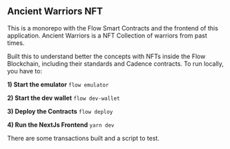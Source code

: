
## Ancient Warriors NFT

This is a monorepo with the Flow Smart Contracts and the frontend of this application.
Ancient Warriors is a NFT Collection of warriors from past times.

Built this to understand better the concepts with NFTs inside the Flow Blockchain, including their standards and Cadence contracts.
To run locally, you have to:

**1) Start the emulator**
  `flow emulator`

**2) Start the dev wallet**
  `flow dev-wallet`

**3) Deploy the Contracts**
  `flow deploy`
  
**4) Run the NextJs Frontend**
 `yarn dev`

There are some transactions built and a script to test.
